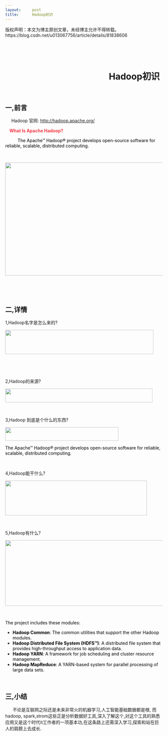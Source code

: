 ```yaml
---
layout:     post
title:      Hadoop初识
---
```

<div id="article_content" class="article_content clearfix csdn-tracking-statistics" data-pid="blog" data-mod="popu_307" data-dsm="post">
								<div class="article-copyright">
					版权声明：本文为博主原创文章，未经博主允许不得转载。					https://blog.csdn.net/u013067756/article/details/81838606				</div>
								            <link rel="stylesheet" href="https://csdnimg.cn/release/phoenix/template/css/ck_htmledit_views-f76675cdea.css">
						<div class="htmledit_views" id="content_views">
                <p> </p>

<p style="margin-left:0cm;"> </p>

<h1 style="margin-left:0cm;">                                                  Hadoop初识</h1>

<p style="margin-left:0cm;"> </p>

<h2 style="margin-left:0cm;">一,前言</h2>

<p style="margin-left:0cm;">     Hadoop 官网: <a href="http://hadoop.apache.org/" rel="nofollow">http://hadoop.apache.org/</a></p>

<p style="margin-left:0cm;"><strong>    <span style="color:#f33b45;">What Is Apache Hadoop?</span></strong></p>

<p style="margin-left:0cm;"><span style="color:#000000;">          The Apache™ Hadoop® project develops open-source software for reliable, scalable, distributed computing.</span></p>

<p style="margin-left:0cm;"> </p>

<p style="margin-left:0cm;"><img alt="" class="has" height="360" src="https://img-blog.csdn.net/20180826164339920?watermark/2/text/aHR0cHM6Ly9ibG9nLmNzZG4ubmV0L3UwMTMwNjc3NTY=/font/5a6L5L2T/fontsize/400/fill/I0JBQkFCMA==/dissolve/70" width="1130"></p>

<p style="margin-left:0cm;"> </p>

<p style="margin-left:0cm;"> </p>

<h2 style="margin-left:0cm;">二,详情</h2>

<p style="margin-left:0cm;">1,Hadoop名字是怎么来的?</p>

<p style="margin-left:0cm;"><img alt="" class="has" height="77" src="https://img-blog.csdn.net/20180826164339858?watermark/2/text/aHR0cHM6Ly9ibG9nLmNzZG4ubmV0L3UwMTMwNjc3NTY=/font/5a6L5L2T/fontsize/400/fill/I0JBQkFCMA==/dissolve/70" width="474"></p>

<p style="margin-left:0cm;"> </p>

<p style="margin-left:0cm;"> </p>

<p style="margin-left:0cm;">2,Hadoop的来源?</p>

<p style="margin-left:0cm;"><img alt="" class="has" height="44" src="https://img-blog.csdn.net/20180826164339867?watermark/2/text/aHR0cHM6Ly9ibG9nLmNzZG4ubmV0L3UwMTMwNjc3NTY=/font/5a6L5L2T/fontsize/400/fill/I0JBQkFCMA==/dissolve/70" width="471"></p>

<p style="margin-left:0cm;"> </p>

<p style="margin-left:0cm;">3,Hadoop 到底是个什么的东西?</p>

<p style="margin-left:0cm;"><img alt="" class="has" height="43" src="https://img-blog.csdn.net/20180826164339787?watermark/2/text/aHR0cHM6Ly9ibG9nLmNzZG4ubmV0L3UwMTMwNjc3NTY=/font/5a6L5L2T/fontsize/400/fill/I0JBQkFCMA==/dissolve/70" width="362"></p>

<p style="margin-left:0cm;"><span style="color:#000000;">The Apache™ Hadoop® project develops open-source software for reliable, scalable, distributed computing.</span></p>

<p style="margin-left:0cm;"> </p>

<p style="margin-left:0cm;">4,Hadoop能干什么?</p>

<p style="margin-left:0cm;"><img alt="" class="has" height="111" src="https://img-blog.csdn.net/20180826164339927?watermark/2/text/aHR0cHM6Ly9ibG9nLmNzZG4ubmV0L3UwMTMwNjc3NTY=/font/5a6L5L2T/fontsize/400/fill/I0JBQkFCMA==/dissolve/70" width="453"></p>

<p style="margin-left:0cm;"> </p>

<p style="margin-left:0cm;">5,Hadoop有什么?</p>

<p style="margin-left:0cm;"><img alt="" class="has" height="209" src="https://img-blog.csdn.net/20180826164339987?watermark/2/text/aHR0cHM6Ly9ibG9nLmNzZG4ubmV0L3UwMTMwNjc3NTY=/font/5a6L5L2T/fontsize/400/fill/I0JBQkFCMA==/dissolve/70" width="786"></p>

<p style="margin-left:0cm;"> </p>

<p style="margin-left:0cm;"><span style="color:#000000;">The project includes these modules:</span></p>

<ul><li><strong><span style="color:#000000;">Hadoop Common</span></strong><span style="color:#000000;">: The common utilities that support the other Hadoop modules.</span></li>
	<li><strong><span style="color:#000000;">Hadoop Distributed File System (HDFS™)</span></strong><span style="color:#000000;">: A distributed file system that provides high-throughput access to application data.</span></li>
	<li><strong><span style="color:#000000;">Hadoop YARN</span></strong><span style="color:#000000;">: A framework for job scheduling and cluster resource management.</span></li>
	<li><strong><span style="color:#000000;">Hadoop MapReduce</span></strong><span style="color:#000000;">: A YARN-based system for parallel processing of large data sets.</span></li>
</ul><p style="margin-left:0cm;"> </p>

<h2 style="margin-left:0cm;">三,小结</h2>

<p style="margin-left:0cm;">      不论是互联网之际还是未来非常火的机器学习,人工智能基础数据都是根, 而hadoop, spark,strom这些正是分析数据好工具,深入了解这个,对这个工具的熟悉应用又是这个时代it工作者的一项基本功,在这条路上还需深入学习,探索和站在巨人的肩膀上去成长.</p>

<p style="margin-left:0cm;"> </p>

<p style="margin-left:0cm;"> </p>

<p style="margin-left:0cm;"> </p>            </div>
                </div>